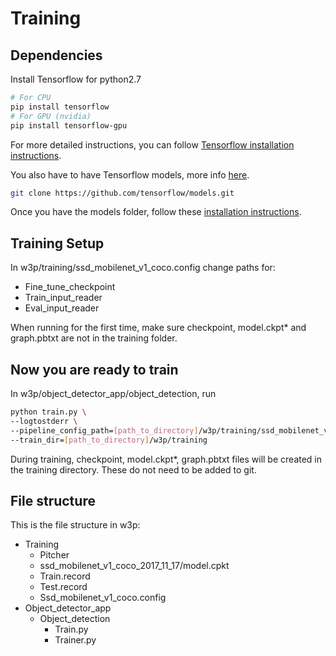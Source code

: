 # Training

## Dependencies

Install Tensorflow for python2.7 

``` bash
# For CPU
pip install tensorflow
# For GPU (nvidia)
pip install tensorflow-gpu
```
For more detailed instructions, you can follow [Tensorflow installation
instructions](https://www.tensorflow.org/install/).

You also have to have Tensorflow models, more info [here](https://github.com/tensorflow/models.git).

``` bash
git clone https://github.com/tensorflow/models.git
```

Once you have the models folder, follow these [installation instructions](https://github.com/tensorflow/models/blob/master/research/object_detection/g3doc/installation.md).

## Training Setup

In w3p/training/ssd_mobilenet_v1_coco.config change paths for:
* Fine_tune_checkpoint
* Train_input_reader
* Eval_input_reader

When running for the first time, make sure checkpoint, model.ckpt* and graph.pbtxt are not in the training folder.

## Now you are ready to train

In w3p/object_detector_app/object_detection, run

``` bash
python train.py \
--logtostderr \
--pipeline_config_path=[path_to_directory]/w3p/training/ssd_mobilenet_v1_coco.config \
--train_dir=[path_to_directory]/w3p/training
```

During training, checkpoint, model.ckpt*, graph.pbtxt files will be created in the training directory.
These do not need to be added to git.

## File structure

This is the file structure in w3p:

- Training
	- Pitcher
	- ssd_mobilenet_v1_coco_2017_11_17/model.cpkt
	- Train.record
	- Test.record
	- Ssd_mobilenet_v1_coco.config
- Object_detector_app
	- Object_detection
		- Train.py
		- Trainer.py

